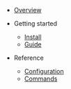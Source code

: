 - [Overview](/)

- Getting started
    - [Install](install.md)
    - [Guide](guide.md)

- Reference
    - [Configuration](config.md)
    - [Commands](commands.md)
